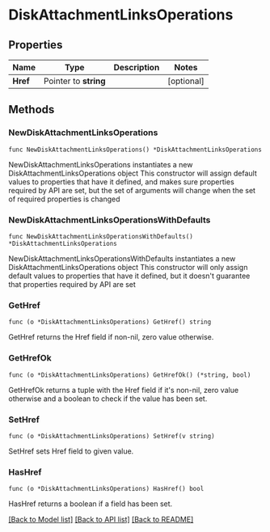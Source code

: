 # DiskAttachmentLinksOperations

## Properties

Name | Type | Description | Notes
------------ | ------------- | ------------- | -------------
**Href** | Pointer to **string** |  | [optional] 

## Methods

### NewDiskAttachmentLinksOperations

`func NewDiskAttachmentLinksOperations() *DiskAttachmentLinksOperations`

NewDiskAttachmentLinksOperations instantiates a new DiskAttachmentLinksOperations object
This constructor will assign default values to properties that have it defined,
and makes sure properties required by API are set, but the set of arguments
will change when the set of required properties is changed

### NewDiskAttachmentLinksOperationsWithDefaults

`func NewDiskAttachmentLinksOperationsWithDefaults() *DiskAttachmentLinksOperations`

NewDiskAttachmentLinksOperationsWithDefaults instantiates a new DiskAttachmentLinksOperations object
This constructor will only assign default values to properties that have it defined,
but it doesn't guarantee that properties required by API are set

### GetHref

`func (o *DiskAttachmentLinksOperations) GetHref() string`

GetHref returns the Href field if non-nil, zero value otherwise.

### GetHrefOk

`func (o *DiskAttachmentLinksOperations) GetHrefOk() (*string, bool)`

GetHrefOk returns a tuple with the Href field if it's non-nil, zero value otherwise
and a boolean to check if the value has been set.

### SetHref

`func (o *DiskAttachmentLinksOperations) SetHref(v string)`

SetHref sets Href field to given value.

### HasHref

`func (o *DiskAttachmentLinksOperations) HasHref() bool`

HasHref returns a boolean if a field has been set.


[[Back to Model list]](../README.md#documentation-for-models) [[Back to API list]](../README.md#documentation-for-api-endpoints) [[Back to README]](../README.md)



